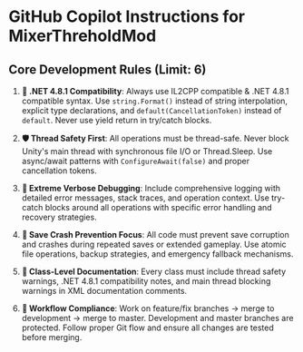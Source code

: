 # GitHub Copilot Instructions for MixerThreholdMod

## Core Development Rules (Limit: 6)

1. **🎯 .NET 4.8.1 Compatibility**: Always use IL2CPP compatible & .NET 4.8.1 compatible syntax. Use `string.Format()` instead of string interpolation, explicit type declarations, and `default(CancellationToken)` instead of `default`. Never use yield return in try/catch blocks.

2. **🛡️ Thread Safety First**: All operations must be thread-safe. Never block Unity's main thread with synchronous file I/O or Thread.Sleep. Use async/await patterns with `ConfigureAwait(false)` and proper cancellation tokens.

3. **🚨 Extreme Verbose Debugging**: Include comprehensive logging with detailed error messages, stack traces, and operation context. Use try-catch blocks around all operations with specific error handling and recovery strategies.

4. **💾 Save Crash Prevention Focus**: All code must prevent save corruption and crashes during repeated saves or extended gameplay. Use atomic file operations, backup strategies, and emergency fallback mechanisms.

5. **📝 Class-Level Documentation**: Every class must include thread safety warnings, .NET 4.8.1 compatibility notes, and main thread blocking warnings in XML documentation comments.

6. **🔄 Workflow Compliance**: Work on feature/fix branches → merge to development → merge to master. Development and master branches are protected. Follow proper Git flow and ensure all changes are tested before merging.